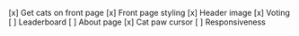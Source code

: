 [x] Get cats on front page
[x] Front page styling
[x] Header image
[x] Voting
[ ] Leaderboard
[ ] About page
[x] Cat paw cursor
[ ] Responsiveness